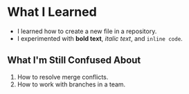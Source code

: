 # What I Learned
- I learned how to create a new file in a repository.
- I experimented with **bold text**, *italic text*, and `inline code`.

## What I'm Still Confused About
1. How to resolve merge conflicts.
2. How to work with branches in a team.
